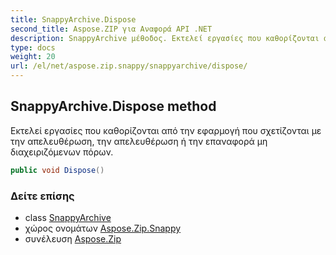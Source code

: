 ```yaml
---
title: SnappyArchive.Dispose
second_title: Aspose.ZIP για Αναφορά API .NET
description: SnappyArchive μέθοδος. Εκτελεί εργασίες που καθορίζονται από την εφαρμογή που σχετίζονται με την απελευθέρωση την απελευθέρωση ή την επαναφορά μη διαχειριζόμενων πόρων.
type: docs
weight: 20
url: /el/net/aspose.zip.snappy/snappyarchive/dispose/
---
```

## SnappyArchive.Dispose method

Εκτελεί εργασίες που καθορίζονται από την εφαρμογή που σχετίζονται με την απελευθέρωση, την απελευθέρωση ή την επαναφορά μη διαχειριζόμενων πόρων.

```csharp
public void Dispose()
```

### Δείτε επίσης

* class [SnappyArchive](../)
* χώρος ονομάτων [Aspose.Zip.Snappy](../../snappyarchive/)
* συνέλευση [Aspose.Zip](../../../)


